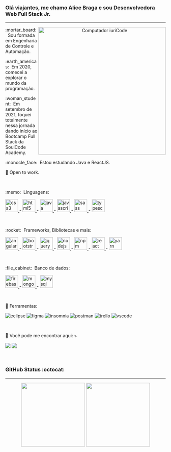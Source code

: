 ### Olá viajantes, me chamo Alice Braga e sou Desenvolvedora Web Full Stack Jr.

<hr/>

</p>

<div align="center">
  <img
    src="https://raw.githubusercontent.com/MicaelliMedeiros/micaellimedeiros/master/image/computer-illustration.png"
    min-width="400px"
    max-width="400px"
    width="400px"
    align="right"
    alt="Computador iuriCode"
  />

  <p align="left">
    :mortar_board:&nbsp; Sou formada em Engenharia de Controle e Automação.
  </p>

  <p align="left">
    :earth_americas:&nbsp; Em 2020, comecei a explorar o mundo da programação.
  </p>

  <p align="left">
    :woman_student:&nbsp; Em setembro de 2021, foquei totalmente nessa jornada dando início ao Bootcamp Full Stack da SoulCode Academy.
  </p>

  <p align="left">
    :monocle_face:&nbsp; Estou estudando Java e ReactJS.
  </p>
  
  <p align="left">
    🦄 Open to work.
  </p>
  

  <br />

  <p align="left">
    :memo:&nbsp; Linguagens: 
    <div align="left">
      <a href="https://developer.mozilla.org/pt-BR/docs/Web/CSS">
         <img src="https://cdn.jsdelivr.net/gh/devicons/devicon/icons/css3/css3-plain.svg" alt="css3" width="40" height="40"/>
      </a>
      <span>-</span>
      <a href="https://developer.mozilla.org/pt-BR/docs/Web/HTML">
         <img src="https://cdn.jsdelivr.net/gh/devicons/devicon/icons/html5/html5-plain.svg" alt="html5" width="40" height="40"/>
      </a>
      <span>-</span>
      <a href="https://www.java.com/pt-BR/">
         <img src="https://cdn.jsdelivr.net/gh/devicons/devicon/icons/java/java-original.svg" alt="java" width="40" height="40"/>
      </a> 
      <span>-</span>
      <a href="https://developer.mozilla.org/en-US/docs/Web/JavaScript">
         <img src="https://cdn.jsdelivr.net/gh/devicons/devicon/icons/javascript/javascript-original.svg" alt="javascript" width="40" height="40"/>
      </a>
      <span>-</span>
      <a href="https://sass-lang.com/">
         <img src="https://cdn.jsdelivr.net/gh/devicons/devicon/icons/sass/sass-original.svg" alt="sass" width="40" height="40"/>
      </a>
      <span>-</span>
      <a href="https://www.typescriptlang.org/">
         <img src="https://cdn.jsdelivr.net/gh/devicons/devicon/icons/typescript/typescript-original.svg" alt="typescript" width="40" height="40"/>
      </a>
    </div>
  </p>

  <br />
  
  
  <p align="left">
    :rocket:&nbsp; Frameworks, Bibliotecas e mais: 
    <div align="left">
      <a href="https://angular.io/">
         <img src="https://cdn.jsdelivr.net/gh/devicons/devicon/icons/angularjs/angularjs-original.svg" alt="angular" width="40" height="40"/>
      </a>
      <span>-</span>
      <a href="https://getbootstrap.com/">
         <img src="https://cdn.jsdelivr.net/gh/devicons/devicon/icons/bootstrap/bootstrap-original.svg" alt="bootstrap" width="40" height="40"/>
      </a>
      <span>-</span>
      <a href="https://jquery.com/">
         <img src="https://cdn.jsdelivr.net/gh/devicons/devicon/icons/jquery/jquery-plain-wordmark.svg" alt="jquery" width="40" height="40"/>
      </a>
      <span>-</span>
      <a href="https://nodejs.org/en/about/">
         <img src="https://cdn.jsdelivr.net/gh/devicons/devicon/icons/nodejs/nodejs-original-wordmark.svg" alt="nodejs" width="40" height="40"/>
      </a> 
      <span>-</span>
      <a href="https://www.npmjs.com/">
         <img src="https://cdn.jsdelivr.net/gh/devicons/devicon/icons/npm/npm-original-wordmark.svg" alt="npm" width="40" height="40"/>
      </a> 
      <span>-</span>
      <a href="https://reactjs.org/">
         <img src="https://cdn.jsdelivr.net/gh/devicons/devicon/icons/react/react-original-wordmark.svg" alt="react" width="40" height="40"/>
      </a> 
      <span>-</span>
      <a href="https://yarnpkg.com/">
         <img src="https://cdn.jsdelivr.net/gh/devicons/devicon/icons/yarn/yarn-original-wordmark.svg" alt="yarn" width="40" height="40"/>
      </a> 
    </div>
  </p>

  <br />
  
  <p align="left">
   :file_cabinet:&nbsp; Banco de dados: 
    <div align="left">
      <a href="https://firebase.google.com/">
         <img src="https://cdn.jsdelivr.net/gh/devicons/devicon/icons/firebase/firebase-plain.svg" alt="firebase" width="40" height="40"/>
      </a> 
      <span>-</span>
      <a href="https://www.mongodb.com/">
         <img src="https://cdn.jsdelivr.net/gh/devicons/devicon/icons/mongodb/mongodb-original-wordmark.svg" alt="mongodb" width="40" height="40"/>
      </a> 
      <span>-</span>
      <a href="https://www.mysql.com/">
         <img src="https://cdn.jsdelivr.net/gh/devicons/devicon/icons/mysql/mysql-original-wordmark.svg" alt="mysql" width="40" height="40"/>
      </a>
    </div>
  </p>

  <br />

  <p align="left">
    💼 Ferramentas:
  <div align="left">
    <img src="https://img.shields.io/badge/-Eclipse-333333?style=flat&logo=eclipse-ide&logoColor=2C2255" alt="eclipse" />
    <img src="https://img.shields.io/badge/-Figma-333333?style=flat&logo=figma&logoColor=007ACC" alt="figma" />
    <img src="https://img.shields.io/badge/-Insomnia-333333?style=flat&logo=insomnia&logoColor=007ACC" alt="insomnia" />
    <img src="https://img.shields.io/badge/-Postman-333333?style=flat&logo=postman&logoColor=007ACC" alt="postman" />
    <img src="https://img.shields.io/badge/-Trello-333333?style=flat&logo=trello&logoColor=007ACC" alt="trello" />
    <img src="https://img.shields.io/badge/-Visual%20Studio%20Code-333333?style=flat&logo=visual-studio-code&logoColor=007ACC" alt="vscode" />
  </div>
  
  </p>
<br />
  <p align="left">
    💌 Você pode me encontrar aqui: ⤵️ <br/>
    <div align="left">
      <a href = "mailto:aliicebraga.dev@gmail.com"><img src="https://img.shields.io/badge/-Gmail-%23DD0031.svg?style=for-the-badge&logo=gmail&logoColor=white" target="_blank"></a>
      <a href="https://www.linkedin.com/in/alicebragadasilva/" target="_blank"><img src="https://img.shields.io/badge/-LinkedIn-%230077B5?style=for-the-badge&logo=linkedin&logoColor=white" target="_blank"></a> 
    </div>
  </p>
</div>
<br />


<h3>GitHub Status :octocat:</h3>
<hr/>

<div align="center">
  <img
    height="200em"
    src="https://github-readme-stats.vercel.app/api?username=aliicebraga&show_icons=true&title_color=7A6959&text_color=C76100&icon_color=7A6959&bg_color=292636&include_all_commits=true&count_private=true&cache_seconds=2300"
  />
  <img
    height="200em"
    src="https://github-readme-stats.vercel.app/api/top-langs/?username=aliicebraga&show_icons=true&title_color=7A6959&text_color=C76100&icon_color=7A6959&bg_color=292636&cache_seconds=2300"
  />
</div>

